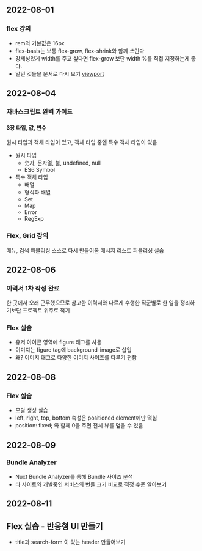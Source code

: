 ## 2022-08-01
### flex 강의
- rem의 기본값은 16px
- flex-basis는 보통 flex-grow, flex-shrink와 함께 쓰인다
- 강제성있게 width를 주고 싶다면 flex-grow 보단 width %를 직접 지정하는게 좋다.
- 알던 것들을 문서로 다시 보기 [viewport](https://developer.mozilla.org/en-US/docs/Web/HTML/Viewport_meta_tag)


## 2022-08-04

### 자바스크립트 완벽 가이드

#### 3장 타입, 값, 변수

원시 타입과 객체 타입이 있고, 객체 타입 중엔 특수 객체 타입이 있음

- 원시 타입
    - 숫자, 문자열, 불, undefined, null
    - ES6 Symbol
- 특수 객체 타입
    - 배열
    - 형식화 배열
    - Set
    - Map
    - Error
    - RegExp
  
### Flex, Grid 강의

메뉴, 검색 퍼블리싱 스스로 다시 만들어봄
메시지 리스트 퍼블리싱 실습


## 2022-08-06

### 이력서 1차 작성 완료
한 곳에서 오래 근무했으므로 참고한 이력서와 다르게
수행한 직군별로 한 일을 정리하기보단 프로젝트 위주로 적기


### Flex 실습
- 유저 아이콘 영역에 figure 태그를 사용
- 이미지는 figure tag에 background-image로 삽입
- 왜? 이미지 태그로 다양한 이미지 사이즈를 다루기 편함

## 2022-08-08

### Flex 실습
- 모달 생성 실습
- left, right, top, bottom 속성은 positioned element에만 먹힘
- position: fixed; 와 함께 0을 주면 전체 뷰를 덮을 수 있음


## 2022-08-09

### Bundle Analyzer
- Nuxt Bundle Analyzer를 통해 Bundle 사이즈 분석
- 타 사이트와 개발중인 서비스의 번들 크기 비교로 적정 수준 알아보기


## 2022-08-11

## Flex 실습 - 반응형 UI 만들기
- title과 search-form 이 있는 header 만들어보기

